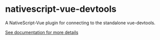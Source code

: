 # nativescript-vue-devtools

A NativeScript-Vue plugin for connecting to the standalone vue-devtools.

[See documentation for more details](https://nativescript-vue.org/en/docs/getting-started/vue-devtools/)

